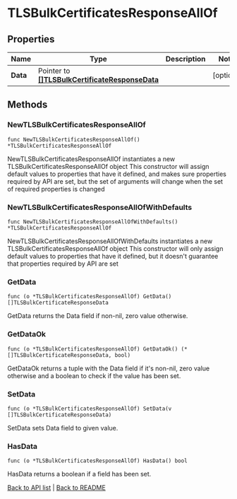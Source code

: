 # TLSBulkCertificatesResponseAllOf

## Properties

Name | Type | Description | Notes
------------ | ------------- | ------------- | -------------
**Data** | Pointer to [**[]TLSBulkCertificateResponseData**](TlsBulkCertificateResponseData.md) |  | [optional] 

## Methods

### NewTLSBulkCertificatesResponseAllOf

`func NewTLSBulkCertificatesResponseAllOf() *TLSBulkCertificatesResponseAllOf`

NewTLSBulkCertificatesResponseAllOf instantiates a new TLSBulkCertificatesResponseAllOf object
This constructor will assign default values to properties that have it defined,
and makes sure properties required by API are set, but the set of arguments
will change when the set of required properties is changed

### NewTLSBulkCertificatesResponseAllOfWithDefaults

`func NewTLSBulkCertificatesResponseAllOfWithDefaults() *TLSBulkCertificatesResponseAllOf`

NewTLSBulkCertificatesResponseAllOfWithDefaults instantiates a new TLSBulkCertificatesResponseAllOf object
This constructor will only assign default values to properties that have it defined,
but it doesn't guarantee that properties required by API are set

### GetData

`func (o *TLSBulkCertificatesResponseAllOf) GetData() []TLSBulkCertificateResponseData`

GetData returns the Data field if non-nil, zero value otherwise.

### GetDataOk

`func (o *TLSBulkCertificatesResponseAllOf) GetDataOk() (*[]TLSBulkCertificateResponseData, bool)`

GetDataOk returns a tuple with the Data field if it's non-nil, zero value otherwise
and a boolean to check if the value has been set.

### SetData

`func (o *TLSBulkCertificatesResponseAllOf) SetData(v []TLSBulkCertificateResponseData)`

SetData sets Data field to given value.

### HasData

`func (o *TLSBulkCertificatesResponseAllOf) HasData() bool`

HasData returns a boolean if a field has been set.


[Back to API list](../README.md#documentation-for-api-endpoints) | [Back to README](../README.md)
